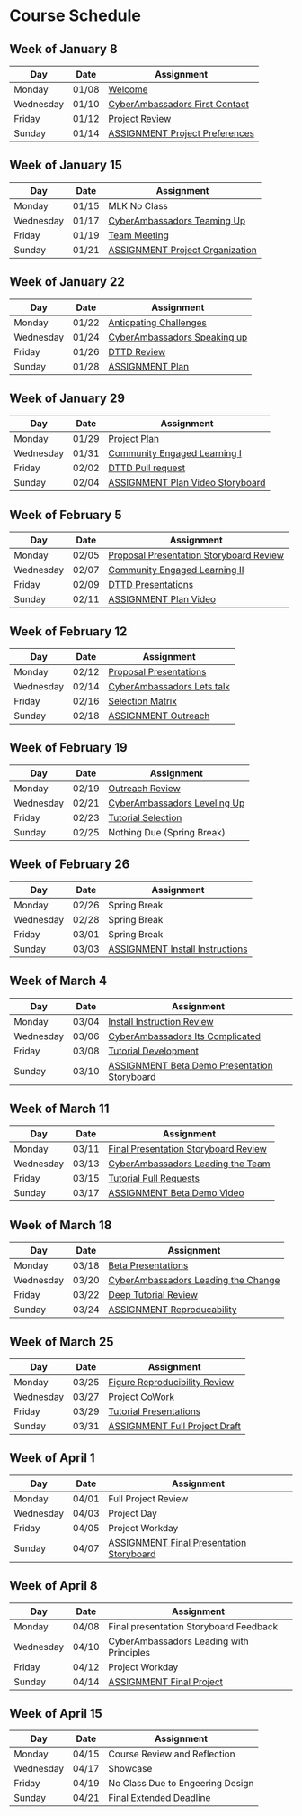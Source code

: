 # Course Schedule  


## Week of January 8

| Day | Date | Assignment |
|------|---------|------------|
| Monday | 01/08 |  [Welcome](0108-Welcome) |
| Wednesday | 01/10 |  [CyberAmbassadors First Contact](0110-CyberAmbassadors_First_Contact) |
| Friday | 01/12 |  [Project Review](0112-Project_Review) |
| Sunday | 01/14 |  [ASSIGNMENT Project Preferences](0114-ASSIGNMENT_Project_Preferences) |

## Week of January 15

| Day | Date | Assignment |
|------|---------|------------|
| Monday | 01/15 | MLK No Class |
| Wednesday | 01/17 |  [CyberAmbassadors Teaming Up](0117-CyberAmbassadors_Teaming_Up) |
| Friday | 01/19 |  [Team Meeting](0119-Team_Meeting) |
| Sunday | 01/21 |  [ASSIGNMENT Project Organization](0121-ASSIGNMENT_Project_Organization) |

## Week of January 22

| Day | Date | Assignment |
|------|---------|------------|
| Monday | 01/22 |  [Anticpating Challenges](0122-Anticpating_Challenges) |
| Wednesday | 01/24 |  [CyberAmbassadors Speaking up](0124-CyberAmbassadors_Speaking_up) |
| Friday | 01/26 |  [DTTD Review](0126-DTTD_Review) |
| Sunday | 01/28 |  [ASSIGNMENT Plan](0128-ASSIGNMENT_Plan) |

## Week of January 29

| Day | Date | Assignment |
|------|---------|------------|
| Monday | 01/29 |  [Project Plan](0129-Project_Plan) |
| Wednesday | 01/31 |  [Community Engaged Learning I](0131-Community_Engaged_Learning_I) |
| Friday | 02/02 |  [DTTD Pull request](0202-DTTD_Pull_request) |
| Sunday | 02/04 |  [ASSIGNMENT Plan Video Storyboard](0204-ASSIGNMENT_Plan_Video_Storyboard) |

## Week of February 5

| Day | Date | Assignment |
|------|---------|------------|
| Monday | 02/05 |  [Proposal Presentation Storyboard Review](0205-Proposal_Presentation_Storyboard_Review) |
| Wednesday | 02/07 |  [Community Engaged Learning II](0207-Community_Engaged_Learning_II) |
| Friday | 02/09 |  [DTTD Presentations](0209-DTTD_Presentations) |
| Sunday | 02/11 |  [ASSIGNMENT Plan Video](0211-ASSIGNMENT_Plan_Video) |

## Week of February 12

| Day | Date | Assignment |
|------|---------|------------|
| Monday | 02/12 |  [Proposal Presentations](0212-Proposal_Presentations) |
| Wednesday | 02/14 |  [CyberAmbassadors Lets talk](0214-CyberAmbassadors_Lets_talk) |
| Friday | 02/16 |  [Selection Matrix](0216-Selection_Matrix) |
| Sunday | 02/18 |  [ASSIGNMENT Outreach](0218-ASSIGNMENT_Outreach) |

## Week of February 19

| Day | Date | Assignment |
|------|---------|------------|
| Monday | 02/19 |  [Outreach Review](0219-Outreach_Review) |
| Wednesday | 02/21 |  [CyberAmbassadors Leveling Up](0221-CyberAmbassadors_Leveling_Up) |
| Friday | 02/23 |  [Tutorial Selection](0223-Tutorial_Selection) |
| Sunday | 02/25 | Nothing Due (Spring Break) |

## Week of February 26

| Day | Date | Assignment |
|------|---------|------------|
| Monday | 02/26 | Spring Break |
| Wednesday | 02/28 | Spring Break |
| Friday | 03/01 | Spring Break |
| Sunday | 03/03 |  [ASSIGNMENT Install Instructions](0303-ASSIGNMENT_Install_Instructions) |

## Week of March 4

| Day | Date | Assignment |
|------|---------|------------|
| Monday | 03/04 |  [Install Instruction Review](0304-Install_Instruction_Review) |
| Wednesday | 03/06 |  [CyberAmbassadors Its Complicated](0306-CyberAmbassadors_Its_Complicated) |
| Friday | 03/08 |  [Tutorial Development](0308-Tutorial_Development) |
| Sunday | 03/10 |  [ASSIGNMENT Beta Demo Presentation Storyboard](0310-ASSIGNMENT_Beta_Demo_Presentation_Storyboard) |

## Week of March 11

| Day | Date | Assignment |
|------|---------|------------|
| Monday | 03/11 |  [Final Presentation Storyboard Review](0311-Final_Presentation_Storyboard_Review) |
| Wednesday | 03/13 |  [CyberAmbassadors Leading the Team](0313-CyberAmbassadors_Leading_the_Team) |
| Friday | 03/15 |  [Tutorial Pull Requests](0315-Tutorial_Pull_Requests) |
| Sunday | 03/17 |  [ASSIGNMENT Beta Demo Video](0317-ASSIGNMENT_Beta_Demo_Video) |

## Week of March 18

| Day | Date | Assignment |
|------|---------|------------|
| Monday | 03/18 |  [Beta Presentations](0318-Beta_Presentations) |
| Wednesday | 03/20 |  [CyberAmbassadors Leading the Change](0320-CyberAmbassadors_Leading_the_Change) |
| Friday | 03/22 |  [Deep Tutorial Review](0322-Deep_Tutorial_Review) |
| Sunday | 03/24 |  [ASSIGNMENT Reproducability](0324-ASSIGNMENT_Reproducability) |

## Week of March 25

| Day | Date | Assignment |
|------|---------|------------|
| Monday | 03/25 |  [Figure Reproducibility Review](0325-Figure_Reproducibility_Review) |
| Wednesday | 03/27 |  [Project CoWork](0327-Project_CoWork) |
| Friday | 03/29 |  [Tutorial Presentations](0329-Tutorial_Presentations) |
| Sunday | 03/31 |  [ASSIGNMENT Full Project Draft](0331-ASSIGNMENT_Full_Project_Draft) |

## Week of April 1

| Day | Date | Assignment |
|------|---------|------------|
| Monday | 04/01 | Full Project Review |
| Wednesday | 04/03 | Project Day |
| Friday | 04/05 | Project Workday |
| Sunday | 04/07 |  [ASSIGNMENT Final Presentation Storyboard](0407-ASSIGNMENT_Final_Presentation_Storyboard) |

## Week of April 8

| Day | Date | Assignment |
|------|---------|------------|
| Monday | 04/08 | Final presentation Storyboard Feedback |
| Wednesday | 04/10 | CyberAmbassadors Leading with Principles |
| Friday | 04/12 | Project Workday |
| Sunday | 04/14 |  [ASSIGNMENT Final Project](0414-ASSIGNMENT_Final_Project) |

## Week of April 15

| Day | Date | Assignment |
|------|---------|------------|
| Monday | 04/15 | Course Review and Reflection |
| Wednesday | 04/17 | Showcase |
| Friday | 04/19 | No Class Due to Engeering Design |
| Sunday | 04/21 | Final Extended Deadline |

